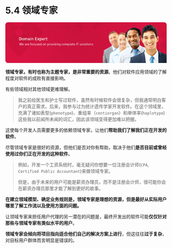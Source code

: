 # 5.4 领域专家

![领域专家](images/domainexpert.png)

**领域专家，有时也称为主题专家，是非常重要的资源**。他们对软件应用领域的了解程度对软件的成败有直接影响。

有些领域相对其他领域更难理解。

> 我之前给医生和护士写过软件，虽然有时候软件会很复杂，但我通常明白客户的真正需求。后来，我参与过为统计遗传学家开发软件。在这个领域里，充满了诸如表型(`phenotype`)、重组率（`centiorgan`）和单体率(`haplotype`)这些我以前闻所未闻的词汇，因此该领域变得更加难以把握。

这使每个开发人员需要更多的依赖领域专家，让他们**帮助我们了解我们正在开发的软件**。

尽管领域专家是很好的资源，但他们是否对你有帮助，取决于他们**是否目前或曾经使用过你们正在开发的这种软件**。

> 例如，开发一个工资系统时，毫无疑问你想要一位注册会计师(`CPA`, `Certified Public Accountant`)来做领域专家。
> 
> 但是，由于未来的用户可能是薪资办理员，而不是注册会计师，很可能你会在薪资办理员那里才能了解到更好的故事。

**在建立领域模型、确定业务规则是，领域专家是理想的资源，但是最好从实际用户哪里了解工作流以及使用方面的问题。**

让领域专家来担任用户代理的另一潜在的问题是，最终开发出的软件可能**仅仅针对那些与领域专家有类似水平的用户**。

**领域专家会倾向将项目指向适合他们自己的解决方案上进行**，但这往往**过于复杂**，对目标用户群体而言明显是错误的。
